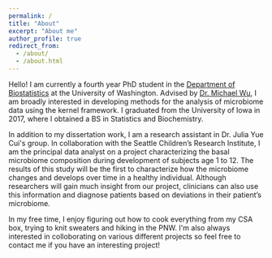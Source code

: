 ```yaml
---
permalink: /
title: "About"
excerpt: "About me"
author_profile: true
redirect_from: 
  - /about/
  - /about.html
---
```


Hello! I am currently a fourth year PhD student in the [Department of Biostatistics](https://www.biostat.washington.edu/) at the University of Washington. Advised by [Dr. Michael Wu](https://research.fhcrc.org/wu/en.html), I am broadly interested in developing methods for the analysis of microbiome data using the kernel framework. I graduated from the University of Iowa in 2017, where I obtained a BS in Statistics and Biochemistry.

In addition to my dissertation work, I am a research assistant in Dr. Julia Yue Cui's group. In collaboration with the Seattle Children’s Research Institute, I am the principal data analyst on a project characterizing the basal microbiome composition during development of subjects age 1 to 12. The results of this study will be the first to characterize how the microbiome changes and develops over time in a healthy individual. Although researchers will gain much insight from our project, clinicians can also use this information and diagnose patients based on deviations in their patient’s microbiome.

In my free time, I enjoy figuring out how to cook everything from my CSA box, trying to knit sweaters and hiking in the PNW. I'm also always interested in colloborating on various different projects so feel free to contact me if you have an interesting project!
